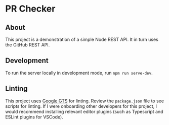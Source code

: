 # PR Checker

## About
This project is a demonstration of a simple Node REST API. It in turn uses the GitHub REST API.

## Development
To run the server locally in development mode, run `npm run serve-dev`.

## Linting
This project uses [Google GTS](https://github.com/google/gts) for linting. Review the `package.json` file to see scripts for linting. If I were onboarding other developers for this project, I would recommend installing relevant editor plugins (such as Typescript and ESLint plugins for VSCode).
